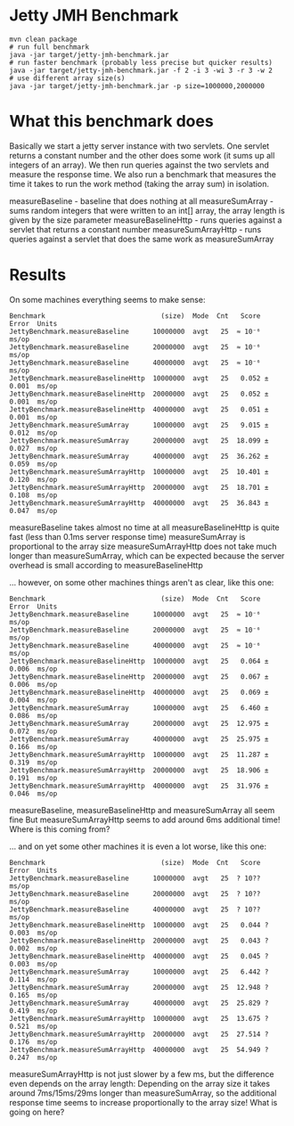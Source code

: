# Jetty JMH Benchmark

```shell
mvn clean package
# run full benchmark
java -jar target/jetty-jmh-benchmark.jar
# run faster benchmark (probably less precise but quicker results)
java -jar target/jetty-jmh-benchmark.jar -f 2 -i 3 -wi 3 -r 3 -w 2
# use different array size(s)
java -jar target/jetty-jmh-benchmark.jar -p size=1000000,2000000
```

# What this benchmark does

Basically we start a jetty server instance with two servlets. One servlet returns a constant number and the other does
some work (it sums up all integers of an array). We then run queries against the two servlets and measure the response
time. We also run a benchmark that measures the time it takes to run the work method (taking the array sum)
in isolation.

measureBaseline - baseline that does nothing at all measureSumArray - sums random integers that were written to an int[]
array, the array length is given by the size parameter measureBaselineHttp - runs queries against a servlet that returns
a constant number measureSumArrayHttp - runs queries against a servlet that does the same work as measureSumArray

# Results

On some machines everything seems to make sense:

```
Benchmark                             (size)  Mode  Cnt   Score     Error  Units
JettyBenchmark.measureBaseline      10000000  avgt   25  ≈ 10⁻⁶            ms/op
JettyBenchmark.measureBaseline      20000000  avgt   25  ≈ 10⁻⁶            ms/op
JettyBenchmark.measureBaseline      40000000  avgt   25  ≈ 10⁻⁶            ms/op
JettyBenchmark.measureBaselineHttp  10000000  avgt   25   0.052 ±   0.001  ms/op
JettyBenchmark.measureBaselineHttp  20000000  avgt   25   0.052 ±   0.001  ms/op
JettyBenchmark.measureBaselineHttp  40000000  avgt   25   0.051 ±   0.001  ms/op
JettyBenchmark.measureSumArray      10000000  avgt   25   9.015 ±   0.012  ms/op
JettyBenchmark.measureSumArray      20000000  avgt   25  18.099 ±   0.027  ms/op
JettyBenchmark.measureSumArray      40000000  avgt   25  36.262 ±   0.059  ms/op
JettyBenchmark.measureSumArrayHttp  10000000  avgt   25  10.401 ±   0.120  ms/op
JettyBenchmark.measureSumArrayHttp  20000000  avgt   25  18.701 ±   0.108  ms/op
JettyBenchmark.measureSumArrayHttp  40000000  avgt   25  36.843 ±   0.047  ms/op
```

measureBaseline takes almost no time at all measureBaselineHttp is quite fast (less than 0.1ms server response time)
measureSumArray is proportional to the array size measureSumArrayHttp does not take much longer than measureSumArray,
which can be expected because the server overhead is small according to measureBaselineHttp

... however, on some other machines things aren't as clear, like this one:

```
Benchmark                             (size)  Mode  Cnt   Score    Error  Units
JettyBenchmark.measureBaseline      10000000  avgt   25  ≈ 10⁻⁶           ms/op
JettyBenchmark.measureBaseline      20000000  avgt   25  ≈ 10⁻⁶           ms/op
JettyBenchmark.measureBaseline      40000000  avgt   25  ≈ 10⁻⁶           ms/op
JettyBenchmark.measureBaselineHttp  10000000  avgt   25   0.064 ±  0.006  ms/op
JettyBenchmark.measureBaselineHttp  20000000  avgt   25   0.067 ±  0.006  ms/op
JettyBenchmark.measureBaselineHttp  40000000  avgt   25   0.069 ±  0.004  ms/op
JettyBenchmark.measureSumArray      10000000  avgt   25   6.460 ±  0.086  ms/op
JettyBenchmark.measureSumArray      20000000  avgt   25  12.975 ±  0.072  ms/op
JettyBenchmark.measureSumArray      40000000  avgt   25  25.975 ±  0.166  ms/op
JettyBenchmark.measureSumArrayHttp  10000000  avgt   25  11.287 ±  0.319  ms/op
JettyBenchmark.measureSumArrayHttp  20000000  avgt   25  18.906 ±  0.191  ms/op
JettyBenchmark.measureSumArrayHttp  40000000  avgt   25  31.976 ±  0.046  ms/op
```

measureBaseline, measureBaselineHttp and measureSumArray all seem fine But measureSumArrayHttp seems to add around 6ms
additional time! Where is this coming from?

... and on yet some other machines it is even a lot worse, like this one:

```
Benchmark                             (size)  Mode  Cnt   Score    Error  Units
JettyBenchmark.measureBaseline      10000000  avgt   25  ? 10??           ms/op
JettyBenchmark.measureBaseline      20000000  avgt   25  ? 10??           ms/op
JettyBenchmark.measureBaseline      40000000  avgt   25  ? 10??           ms/op
JettyBenchmark.measureBaselineHttp  10000000  avgt   25   0.044 ?  0.003  ms/op
JettyBenchmark.measureBaselineHttp  20000000  avgt   25   0.043 ?  0.002  ms/op
JettyBenchmark.measureBaselineHttp  40000000  avgt   25   0.045 ?  0.003  ms/op
JettyBenchmark.measureSumArray      10000000  avgt   25   6.442 ?  0.114  ms/op
JettyBenchmark.measureSumArray      20000000  avgt   25  12.948 ?  0.165  ms/op
JettyBenchmark.measureSumArray      40000000  avgt   25  25.829 ?  0.419  ms/op
JettyBenchmark.measureSumArrayHttp  10000000  avgt   25  13.675 ?  0.521  ms/op
JettyBenchmark.measureSumArrayHttp  20000000  avgt   25  27.514 ?  0.176  ms/op
JettyBenchmark.measureSumArrayHttp  40000000  avgt   25  54.949 ?  0.247  ms/op
```

measureSumArrayHttp is not just slower by a few ms, but the difference even depends on the array length:
Depending on the array size it takes around 7ms/15ms/29ms longer than measureSumArray, so the additional response time
seems to increase proportionally to the array size! What is going on here?
